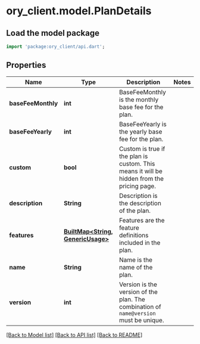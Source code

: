 # ory_client.model.PlanDetails

## Load the model package
```dart
import 'package:ory_client/api.dart';
```

## Properties
Name | Type | Description | Notes
------------ | ------------- | ------------- | -------------
**baseFeeMonthly** | **int** | BaseFeeMonthly is the monthly base fee for the plan. | 
**baseFeeYearly** | **int** | BaseFeeYearly is the yearly base fee for the plan. | 
**custom** | **bool** | Custom is true if the plan is custom. This means it will be hidden from the pricing page. | 
**description** | **String** | Description is the description of the plan. | 
**features** | [**BuiltMap&lt;String, GenericUsage&gt;**](GenericUsage.md) | Features are the feature definitions included in the plan. | 
**name** | **String** | Name is the name of the plan. | 
**version** | **int** | Version is the version of the plan. The combination of `name@version` must be unique. | 

[[Back to Model list]](../README.md#documentation-for-models) [[Back to API list]](../README.md#documentation-for-api-endpoints) [[Back to README]](../README.md)


